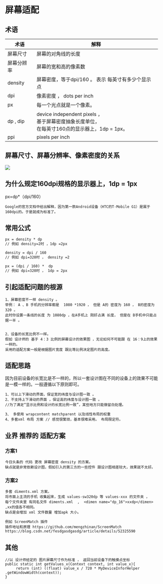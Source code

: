 # 屏幕适配
## 术语
术语 | 解释
-|-
屏幕尺寸|屏幕的对角线的长度
屏幕分辨率|屏幕的宽和高的像素数
density | 屏幕密度，等于dpi/160 。 表示 每英寸有多少个显示点
dpi   |像素密度  ，   dots per inch
px|每一个光点就是一个像素。
dp , dip|  device independent pixels ， <br> 基于屏幕密度抽象长度单位，<br>在每英寸160点的显示器上，1dp = 1px。
ppi|pixels per inch



## 屏幕尺寸、屏幕分辨率、像素密度的关系
![](https://gitee.com/hnyer/filesOfGitbook/raw/master/files/201806111620_osChina_适配.png)

 

##  为什么规定160dpi规格的显示器上，1dp = 1px
px=dp*（dpi/160） 
```text
Google的官方文档中给出解释，因为第一款Android设备（HTC的T-Mobile G1）是属于160dpi的。于是就成为标准了。 
```

 

## 常用公式
```xml
px = density * dp
// 例如 density=2时 ，1dp =2px

density = dpi / 160
// 例如 dpi=320时 ， density =2

px = (dpi / 160) *  dp
// 例如 dpi=320时 ， 1dp = 2px
```


## 引起适配问题的根源
```text
1、屏幕密度不一样 density 。
举例： A 、B 手机的分辨率都是  1080 *1920 ， 但是 A的 密度为 160 ， B的密度为 320 。
此时你设置一条线的长度 为 1080dp ，在A手机上 刚好占满 长度， 但是在 B手机中只能占据一半 。


2、设备的长宽比例不一样。
假如 设计师的 基于 4：3 比例的屏幕设计的效果图 ，无论如何不可能跟 在 16：9上的效果一样的。
采用的适配方案一般是根据图片宽度 跟比等比例决定图片的高度。
``` 

## 适配思路
因为目前设备的长宽比是不一样的，所以一套设计图在不同的设备上的效果不可能是一模一样的。一般遵循以下原则即可。
```text
1、可以上下滑动的界面，保证宽的纬度与设计图一致 。
2、不支持上下滑动的界面 ，保证高的纬度与设计图一致 。
//为了满足“显示比例和设计的长宽比例一致”，某些地方只能做留白处理。

3、 多使用 wrapcontent matchparent 以及线性布局的权重
4、多套xml 布局 方案 // 感觉很繁琐，基本很难采用。 布局限定符。

```


## 业界 推荐的 适配方案
### 方案1
```text
今日头条的 代码 更改 屏幕密度 density 的方案。
缺点就是非常依赖设计图，假如引入的第三方的一些控件 跟设计图相差较大，效果就不太好。
```

### 方案2
```text
多套 diments.xml 方案。
将市面上主流的手机 收集起来，生成 values-sw320dp 等 values-xxx 的文件夹 ，
每个文件夹里 有同名文件 diments.xml  ,  <dimen name="dp_16">xxdp</dimen>  ,xx的值各不相同。
缺点是会增加 xml 文件数量 增加apk 大小。

例如 ScreenMatch 插件
插件地址和原理 https://github.com/mengzhinan/ScreenMatch
https://blog.csdn.net/fesdgasdgasdg/article/details/52325590
```



##  其他
```text
//以 设计师给定的 图片屏幕尺寸作为标准 ， 返回当前设备下的触摸点坐标
public static int getValues_x(Context context, int value_x){
	 return (int) ((float) value_x / 720 * MyDeviceInforHelper .getWindowWidth(context));
}
```
